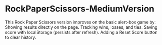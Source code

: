 # RockPaperScissors-MediumVersion
This Rock Paper Scissors version improves on the basic alert-box game by:  Showing results directly on the page.  Tracking wins, losses, and ties.  Saving score with localStorage (persists after refresh).  Adding a Reset Score button to clear history.
